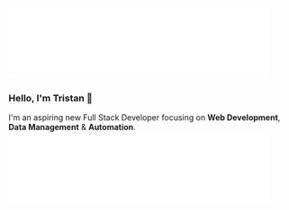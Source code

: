 ![Profile Introduction](https://github.com/tristanbudd/tristanbudd/blob/main/profile_introduction.png)
### Hello, I'm Tristan 👋
I'm an aspiring new Full Stack Developer focusing on **Web Development**, **Data Management** & **Automation**.
![Coding Languages](https://github.com/tristanbudd/tristanbudd/blob/main/coding_languages.png)
